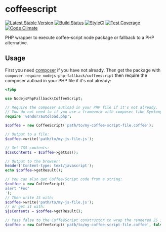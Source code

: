 # coffeescript
[![Latest Stable Version](https://poser.pugx.org/nodejs-php-fallback/coffeescript/v/stable.png)](https://packagist.org/packages/nodejs-php-fallback/coffeescript)
[![Build Status](https://travis-ci.org/kylekatarnls/coffeescript.svg?branch=master)](https://travis-ci.org/kylekatarnls/coffeescript)
[![StyleCI](https://styleci.io/repos/64147249/shield?style=flat)](https://styleci.io/repos/64147249)
[![Test Coverage](https://codeclimate.com/github/kylekatarnls/coffeescript/badges/coverage.svg)](https://codecov.io/github/kylekatarnls/coffeescript?branch=master)
[![Code Climate](https://codeclimate.com/github/kylekatarnls/coffeescript/badges/gpa.svg)](https://codeclimate.com/github/kylekatarnls/coffeescript)

PHP wrapper to execute coffee-script node package or fallback to a PHP alternative.

## Usage

First you need [composer](https://getcomposer.org/) if you have not already. Then get the package with ```composer require nodejs-php-fallback/coffeescript``` then require the composer autload in your PHP file if it's not already:
```php
<?php

use NodejsPhpFallback\CoffeeScript;

// Require the composer autload in your PHP file if it's not already.
// You do not need to if you use a framework with composer like Symfony, Laravel, etc.
require 'vendor/autoload.php';

$coffee = new CoffeeScript('path/to/my-coffee-script-file.coffee');

// Output to a file:
$coffee->write('path/to/my-js-file.js');

// Get CSS contents:
$cssContents = $coffee->getCss();

// Output to the browser:
header('Content-type: text/javascript');
echo $coffee->getResult();

// You can also get Coffee-Script code from a string:
$coffee = new CoffeeScript('
alert "Foo"
');
// Then write JS with:
$coffee->write('path/to/my-js-file.js');
// or get it with:
$jsContents = $coffee->getResult();

// Pass false to the CoffeeScript constructor to wrap the rendered JS in a function, (else, the bare option is used):
$coffee = new CoffeeScript('path/to/my-coffee-script-file.coffee', false);
```

